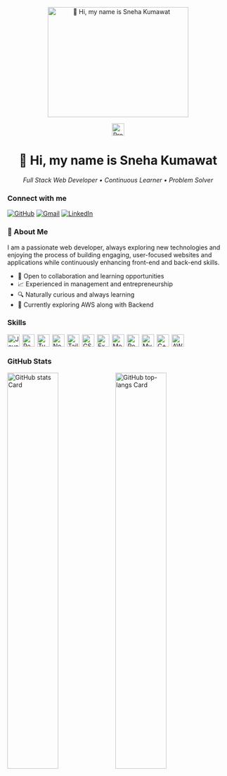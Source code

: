 <p align="center">
  <img 
    src="https://camo.githubusercontent.com/187381a0ea3c9d55f095e29baa896a47aa6b53d433f66b511346b4a70f50c7b5/68747470733a2f2f6d65646961322e67697068792e636f6d2f6d656469612f76312e59326c6b505463354d4749334e6a45784e6d4d355a3273355a544a7865484135634867335a446873596a4131634456764e577475656d686f4e6e4230654739326258526d64795a6c634431324d563970626e526c636d35686246396e61575a66596e6c666157516d593351395a772f373858434642474f6c53366b65593142696c2f67697068792e676966"
    alt="👋 Hi, my name is Sneha Kumawat"
    height="250"
    width="320"
  />
</p>
<p align="center">
  <img src="https://komarev.com/ghpvc/?username=snehakumawat72&label=Profile%20views&color=0e75b6&style=flat" height="28" alt="Profile views" />
</p>
<div align="center">
  <h1>👋 Hi, my name is Sneha Kumawat</h1>
  <p><em>Full Stack Web Developer • Continuous Learner • Problem Solver</em></p>
</div>


### Connect with me
[![GitHub](https://img.shields.io/badge/GitHub-100000?style=for-the-badge&logo=github&logoColor=white)](https://github.com/snehakumawat72/)
[![Gmail](https://img.shields.io/badge/Gmail-D14836?style=for-the-badge&logo=gmail&logoColor=white)](mailto:snehakumawat72@gmail.com)
[![LinkedIn](https://img.shields.io/badge/LinkedIn-0077B5?style=for-the-badge&logo=linkedin&logoColor=white)](https://www.linkedin.com/in/snehakumawat12/)



### 🚀 About Me
I am a passionate web developer, always exploring new technologies and enjoying the process of building engaging, user-focused websites and applications while continuously enhancing front-end and back-end skills.  
- 🤝 Open to collaboration and learning opportunities  
- 📈 Experienced in management and entrepreneurship  
- 🔍 Naturally curious and always learning  
- 🌱 Currently exploring AWS along with Backend

### Skills
<div style="display: flex; flex-wrap: wrap; gap: 6px; justify-content: flex-start;">
  <img src="https://img.shields.io/badge/JavaScript-F7DF1C?style=flat&logo=javascript&logoColor=white" height="28" alt="JavaScript" />
  <img src="https://img.shields.io/badge/React-20232A?style=flat&logo=react&logoColor=61DAFB" height="28" alt="React" />
  <img src="https://img.shields.io/badge/TypeScript-3178C6?style=flat&logo=typescript&logoColor=white" height="28" alt="TypeScript" />
  <img src="https://img.shields.io/badge/Node.js-8CC84B?style=flat&logo=node.js&logoColor=white" height="28" alt="Node.js" />
  <img src="https://img.shields.io/badge/Tailwind_CSS-38B2AC?style=flat&logo=tailwind-css&logoColor=white" height="28" alt="Tailwind CSS" />
  <img src="https://img.shields.io/badge/GSAP-00D084?style=flat&logo=gsap&logoColor=white" height="28" alt="GSAP" />
  <img src="https://img.shields.io/badge/Express-000000?style=flat&logo=express&logoColor=white" height="28" alt="Express" />
  <img src="https://img.shields.io/badge/MongoDB-4EA94B?style=flat&logo=mongodb&logoColor=white" height="28" alt="MongoDB" />
  <img src="https://img.shields.io/badge/PostgreSQL-316192?style=flat&logo=postgresql&logoColor=white" height="28" alt="PostgreSQL" />
  <img src="https://img.shields.io/badge/MySQL-4479A1?style=flat&logo=mysql&logoColor=white" height="28" alt="MySQL" />
  <img src="https://img.shields.io/badge/C++-gray?style=flat&logo=cplusplus&logoColor=white" height="28" alt="C++" />
  <img src="https://img.shields.io/badge/AWS-232F3E?style=flat&logo=amazonaws&logoColor=white" height="28" alt="AWS" />
</div>


### GitHub Stats
<p align="left">
  <img width="48%" src="https://github-readme-stats.vercel.app/api?username=snehakumawat72&theme=react&hide_title=false&hide_rank=false&show_icons=false&include_all_commits=true&count_private=true&line_height=23" alt="GitHub stats Card" />
  <img width="48%" src="https://github-readme-stats.vercel.app/api/top-langs?username=snehakumawat72&theme=react&hide_title=false&layout=compact&langs_count=6&hide_progress=false&card_width=400" alt="GitHub top-langs Card" />
</p>
